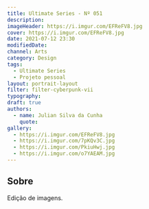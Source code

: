 ```yaml
---
title: Ultimate Series - Nº 051
description:
imageHeader: https://i.imgur.com/EFReFV8.jpg
cover: https://i.imgur.com/EFReFV8.jpg
date: 2021-07-12 23:30
modifiedDate:
channel: Arts
category: Design
tags:
  - Ultimate Series
  - Projeto pessoal
layout: portrait-layout
filter: filter-cyberpunk-vii
typography:
draft: true
authors:
  - name: Julian Silva da Cunha
    quote:
gallery:
  - https://i.imgur.com/EFReFV8.jpg
  - https://i.imgur.com/7pKQv3C.jpg
  - https://i.imgur.com/PkiuHwj.jpg
  - https://i.imgur.com/o7YAEAM.jpg
---
```


## Sobre

Edição de imagens.
